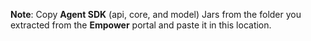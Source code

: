 **Note**: Copy **Agent SDK** (api, core, and model) Jars from the folder you extracted from the **Empower** portal and paste it in this location.